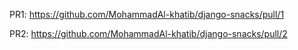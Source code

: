 PR1: https://github.com/MohammadAl-khatib/django-snacks/pull/1

PR2: https://github.com/MohammadAl-khatib/django-snacks/pull/2